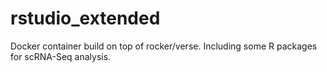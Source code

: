 # rstudio_extended
Docker container build on top of rocker/verse. Including some R packages for scRNA-Seq analysis.
